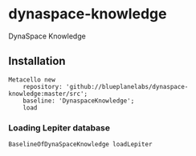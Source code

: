 # dynaspace-knowledge
DynaSpace Knowledge

## Installation

```
Metacello new
	repository: 'github://blueplanelabs/dynaspace-knowledge:master/src';
	baseline: 'DynaspaceKnowledge';
	load
```

### Loading Lepiter database


```
BaselineOfDynaSpaceKnowledge loadLepiter
```
